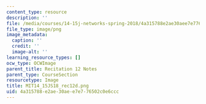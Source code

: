 ```yaml
---
content_type: resource
description: ''
file: /media/courses/14-15j-networks-spring-2018/4a315788e2ae30aee7e776502c0e6ccc_MIT14_15JS18_rec12d.png
file_type: image/png
image_metadata:
  caption: ''
  credit: ''
  image-alt: ''
learning_resource_types: []
ocw_type: OCWImage
parent_title: Recitation 12 Notes
parent_type: CourseSection
resourcetype: Image
title: MIT14_15JS18_rec12d.png
uid: 4a315788-e2ae-30ae-e7e7-76502c0e6ccc
---
```

